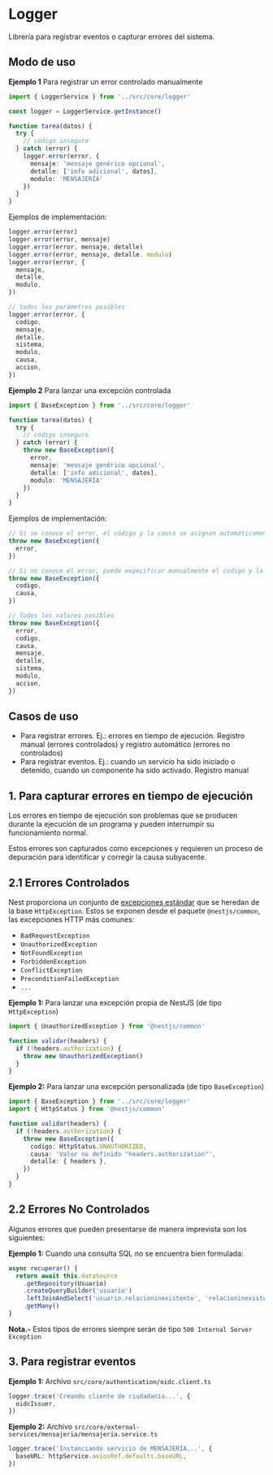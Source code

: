 # Logger

Librería para registrar eventos o capturar errores del sistema.

## Modo de uso

**Ejemplo 1** Para registrar un error controlado manualmente

```ts
import { LoggerService } from '../src/core/logger'

const logger = LoggerService.getInstance()

function tarea(datos) {
  try {
    // código inseguro
  } catch (error) {
    logger.error(error, {
      mensaje: 'mensaje genérico opcional',
      detalle: ['info adicional', datos],
      modulo: 'MENSAJERÍA'
    })
  }
}
```

Ejemplos de implementación:

```ts
logger.error(error)
logger.error(error, mensaje)
logger.error(error, mensaje, detalle)
logger.error(error, mensaje, detalle. modulo)
logger.error(error, {
  mensaje,
  detalle,
  modulo,
})

// todos los parámetros posibles
logger.error(error, {
  codigo,
  mensaje,
  detalle,
  sistema,
  modulo,
  causa,
  accion,
})
```

**Ejemplo 2** Para lanzar una excepción controlada

```ts
import { BaseException } from '../src/core/logger'

function tarea(datos) {
  try {
    // código inseguro
  } catch (error) {
    throw new BaseException({
      error,
      mensaje: 'mensaje genérico opcional',
      detalle: ['info adicional', datos],
      modulo: 'MENSAJERÍA'
    })
  }
}
```

Ejemplos de implementación:

```ts
// Si se conoce el error, el código y la causa se asignan automáticamente en base a este
throw new BaseException({
  error,
})

// Si no conoce el error, puede especificar manualmente el codigo y la causa del mismo
throw new BaseException({
  codigo,
  causa,
})

// Todos los valores posibles
throw new BaseException({
  error,
  codigo,
  causa,
  mensaje,
  detalle,
  sistema,
  modulo,
  accion,
})
```

## Casos de uso

- Para registrar errores. Ej.: errores en tiempo de ejecución. Registro manual (errores controlados) y registro automático (errores no controlados)
- Para registrar eventos. Ej.: cuando un servicio ha sido iniciado o detenido, cuando un componente ha sido activado. Registro manual

## 1. Para capturar errores en tiempo de ejecución

Los errores en tiempo de ejecución son problemas que se producen durante la ejecución de un programa y pueden interrumpir su funcionamiento normal.

Estos errores son capturados como excepciones y requieren un proceso de depuración para identificar y corregir la causa subyacente.

## 2.1 Errores Controlados

Nest proporciona un conjunto de [excepciones estándar](https://docs.nestjs.com/exception-filters#built-in-http-exceptions) que se heredan de la base `HttpException`. Estos se exponen desde el paquete `@nestjs/common`, las excepciones HTTP más comunes:

- `BadRequestException`
- `UnauthorizedException`
- `NotFoundException`
- `ForbiddenException`
- `ConflictException`
- `PreconditionFailedException`
- `...`

**Ejemplo 1:** Para lanzar una excepción propia de NestJS (de tipo `HttpException`)

```ts
import { UnauthorizedException } from '@nestjs/common'

function validar(headers) {
  if (!headers.authorization) {
    throw new UnauthorizedException()
  }
}
```

**Ejemplo 2:** Para lanzar una excepción personalizada (de tipo `BaseException`)

```ts
import { BaseException } from '../src/core/logger'
import { HttpStatus } from '@nestjs/common'

function validar(headers) {
  if (!headers.authorization) {
    throw new BaseException({
      codigo: HttpStatus.UNAUTHORIZED,
      causa: 'Valor no definido "headers.authorization"',
      detalle: { headers },
    })
  }
}
```

## 2.2 Errores No Controlados

Algunos errores que pueden presentarse de manera imprevista son los siguientes:

**Ejemplo 1:** Cuando una consulta SQL no se encuentra bien formulada:

```ts
async recuperar() {
  return await this.dataSource
    .getRepository(Usuario)
    .createQueryBuilder('usuario')
    .leftJoinAndSelect('usuario.relacioninexistente', 'relacioninexistente')
    .getMany()
}
```

**Nota.-** Estos tipos de errores siempre serán de tipo `500 Internal Server Exception`

## 3. Para registrar eventos

**Ejemplo 1:** Archivo `src/core/authentication/oidc.client.ts`

```ts
logger.trace('Creando cliente de ciudadanía...', {
  oidcIssuer,
})
```

**Ejemplo 2:** Archivo `src/core/external-services/mensajeria/mensajeria.service.ts`

```ts
logger.trace('Instanciando servicio de MENSAJERÍA...', {
  baseURL: httpService.axiosRef.defaults.baseURL,
})
```
